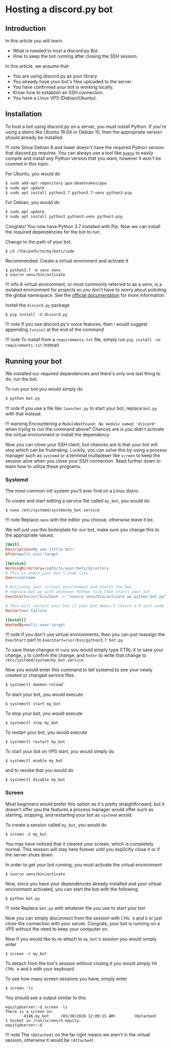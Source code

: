 # Hosting a discord.py bot

## Introduction

In this article you will learn:

* What is needed to host a discord.py Bot.
* How to keep the bot running after closing the SSH session.

In this article, we assume that:

* You are using discord.py as your library
* You already have your bot's files uploaded to the server
* You have confirmed your bot is working locally.
* Know how to establish an SSH connection.
* You have a Linux VPS (Debian/Ubuntu).

## Installation

To host a bot using discord.py on a server, you must install Python. If you're using a distro like Ubuntu 18.04 or Debian 10, then the appropriate version should already be installed.

!!! note
    Since Debian 8 and lower doesn't have the required Python version that discord.py requires. You can always
    use a tool like [`pyenv`](https://github.com/pyenv/pyenv) to easily compile and install any Python version 
    that you want, however it won't be covered in this topic.

For Ubuntu, you would do
```sh
$ sudo add-apt-repository ppa:deadsnakes/ppa
$ sudo apt update
$ sudo apt install python3.7 python3.7-venv python3-pip
```

For Debian, you would do
```sh
$ sudo apt update
$ sudo apt install python3 python3-venv python3-pip
```

Congrats! You now have Python 3.7 installed with Pip. Now we can install the required dependencies for the bot 
to run.


Change to the path of your bot.

```
$ cd /the/path/to/my/bots/code
```

Recommended: Create a virtual enviroment and activate it
```
$ python3.7 -m venv venv
$ source venv/bin/activate
```
!!! info
    A virtual environment, or most commonly referred to as a venv, is a isolated environment for projects so
    you don't have to worry about polluting the global namespace. See the [official documentation](https://docs.python.org/3/library/venv.html#creating-virtual-environments) for more information.

Install the `discord.py` package

```
$ pip install -U discord.py
```

!!! note
    If you use discord.py's voice features, then i would suggest appending `[voice]` at the end of the command

!!! note
    To install from a `requirements.txt` file, simply run `pip install -Ur requirements.txt` instead


## Running your bot

We installed our required dependencies and there's only one last thing to do, run the bot. 

To run your bot you would simply do

```sh
$ python bot.py
```

!!! note
    If you use a file like `launcher.py` to start your bot, replace `bot.py` with that instead.

!!! warning
    Encountering a `ModuleNotFound: No module named 'discord'` when trying to run the command above? Chances are is
    you didn't activate the virtual environment or install the dependency.

Now you can close your SSH client, but chances are is that your bot will stop which can be frustrating. Luckily, you can solve this by
using a process manager such as `systemd` or a terminal multiplexer like `screen` to keep the session alive when you close your SSH connection. Read further down to learn how to utilize these programs.


### Systemd

The most common init system you'll ever find on a Linux distro.

To create and start editing a service file called `my_bot`, you would do

```
$ nano /etc/systemd/system/my_bot.service
```
!!! note
    Replace `nano` with the editor you choose, otherwise leave it be.

We will just use this boilerplate for our bot, make sure you change this to
the appropriate values.

```ini
[Unit]
Description=My own little bot!
After=multi-user.target

[Service]
WorkingDirectory=/path/to/your/bots/directory
# This is where your bot's code lies
User=username

# Activates your virtual environment and starts the bot
# replace bot.py with whatever Python file that starts your bot
ExecStart=/usr/bin/bash -c "source venv/bin/activate && python bot.py" 

# This will restart your bot if your bot doesn't return a 0 exit code
Restart=on-failure

[Install]
WantedBy=multi-user.target
```

!!! note
    If you don't use virtual environments, then you can just reassign the `ExecStart` part to `ExecStart=/usr/bin/python3.7 bot.py`

To save these changes in `nano` you would simply type CTRL-X to save your change, `y` to confirm the change, and `Enter` to write that change
to `/etc/systemd/system/my_bot.service`


Now you would enter this command to tell systemd to see your newly created or changed
service files.

```sh
$ systemctl daemon-reload`
```

To start your bot, you would execute

```
$ systemctl start my_bot
```

To stop your bot, you would execute

```
$ systemctl stop my_bot
```

To restart your bot, you would execute

```
$ systemctl restart my_bot
```

To start your bot on VPS start, you would simply do

```
$ systemctl enable my_bot
```

and to revoke that you would do

```
$ systemctl disable my_bot
```

### Screen

Most beginners would prefer this option as it's pretty straightforward, but it doesn't offer
you the features a process manager would offer such as starting, stopping, and restarting your bot as `systemd` would.


To create a session called `my_bot`, you would do
```
$ screen -S my_bot
```
You may have noticed that it cleared your screen, which is completely normal. This session will stay here forever until you explicitly close it or if the server shuts down.


In order to get your bot running, you must activate the virtual environment

```
$ source venv/bin/activate
```

Now, since you have your dependencies already installed and your virtual environment activated, you can start the bot with the following.

```
$ python bot.py
```

!!! note
    Replace `bot.py` with whatever file you use to start your bot


Now you can simply disconnect from the session with `CTRL A` and `D` or just close the connection with your server. Congrats, your bot is running on a VPS without the need to keep your computer on.

Now if you would like to re-attach to `my_bot`'s session you would simply
enter

```
$ screen -r my_bot
```

To detach from the bot's session without closing it you would simply hit `CTRL A` and `D` with your keyboard.

To see how many screen sessions you have, simply enter

```
$ screen -ls
```

You should see a output similar to this

```
equity@server:~$ screen -ls
There is a screen on:
        4146.my_bot     (03/30/2020 12:09:15 AM)        (Detached)
1 Socket in /run/screen/S-equity.
equity@server:~$
```

!!! note
    The `(Detached)` on the far right means we aren't in the virtual session, otherwise it would
    be `(Attached)`

